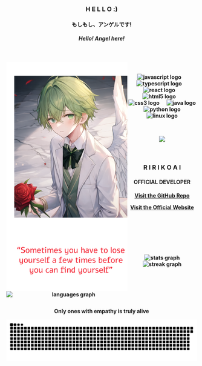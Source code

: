 <div align="center">
  <h3><strong>H E L L O :)</strong></h3>
  <h4><strong>もしもし、アンゲルです!</strong></h4>
  <h5><strong>Hello! Angel here!</h5>
  <p>&nbsp;</p>
</div>

<div align="center">
  <img align="left" width="320px"
       src="https://raw.githubusercontent.com/earnestangel/earnestangel/refs/heads/main/EarnestAngel.png">
  <div align="right">
    <div align="center">
      <p>&nbsp;</p>
      <img src="https://cdn.jsdelivr.net/gh/devicons/devicon/icons/javascript/javascript-original.svg" height="30"
           alt="javascript logo" />
      <img width="12" />
      <img src="https://cdn.jsdelivr.net/gh/devicons/devicon/icons/typescript/typescript-original.svg" height="30"
           alt="typescript logo" />
      <img width="12" />
      <img src="https://cdn.jsdelivr.net/gh/devicons/devicon/icons/react/react-original.svg" height="30"
           alt="react logo" />
      <img width="12" />
      <img src="https://cdn.jsdelivr.net/gh/devicons/devicon/icons/html5/html5-original.svg" height="30"
           alt="html5 logo" />
      <img width="12" />
      <img src="https://cdn.jsdelivr.net/gh/devicons/devicon/icons/css3/css3-original.svg" height="30"
           alt="css3 logo" />
      <img width="12" />
      <img src="https://cdn.jsdelivr.net/gh/devicons/devicon/icons/java/java-original.svg" height="30"
           alt="java logo" />
      <img width="12" />
      <img src="https://cdn.jsdelivr.net/gh/devicons/devicon/icons/python/python-original.svg" height="30"
           alt="python logo" />
      <img width="12" />
      <img src="https://cdn.jsdelivr.net/gh/devicons/devicon/icons/linux/linux-original.svg" height="30"
           alt="linux logo" />
      <p>&nbsp;</p>
      <a href="https://discord.com/users/1257377848671600722"><img
        src="https://lanyard.cnrad.dev/api/1257377848671600722" /></a>
      <p>&nbsp;</p>
    </div>
  </div>

  <div align="center">
    <h3><strong>R I R I K O A I</strong></h3>
    <h4><strong>OFFICIAL DEVELOPER</strong></h4>
    <p><a href="https://github.com/RirikoAI/RirikoBot">Visit the GitHub Repo</a></p>
    <p><a href="https://ririko.angel.net.my/">Visit the Official Website</a></p>
    <p>&nbsp;</p>
  </div>

  <div align="center">
    <div>&nbsp;&nbsp;</div>
  </div>

  ###

  <div align="center">
    <img align="left"
         src="https://github-readme-stats-one-bice.vercel.app/api/top-langs/?username=earnestangel&langs_count=10&theme=onedark&role=OWNER,ORGANIZATION_MEMBER,COLLABORATOR&hide_border=true"
         width="340px" alt="languages graph" />
    <div align="right">
      <div align="center">
        <p>&nbsp;</p>
        <img
          src="https://github-readme-stats-one-bice.vercel.app/api?username=earnestangel&langs_count=10&theme=onedark&role=OWNER,ORGANIZATION_MEMBER,COLLABORATOR&hide_border=true"
          width="400" alt="stats graph" /><br>
        <img
          src="https://streak-stats.demolab.com?user=earnestangel&locale=en&mode=daily&theme=onedark&hide_border=true&border_radius=5"
          width="400" alt="streak graph" /><br>
        <p>&nbsp;</p>
        <p>&nbsp;</p>
        <p>&nbsp;</p>
        <p>Only ones with empathy is truly alive</p>
        <picture>
          <source media="(prefers-color-scheme: dark)"
                  srcset="https://raw.githubusercontent.com/earnestangel/earnestangel/output/github-contribution-grid-snake-dark.svg">
          <source media="(prefers-color-scheme: light)"
                  srcset="https://raw.githubusercontent.com/earnestangel/earnestangel/output/github-contribution-grid-snake.svg">
          <img alt="github contribution grid snake animation"
               src="https://raw.githubusercontent.com/earnestangel/earnestangel/output/github-contribution-grid-snake.svg">
        </picture>
        <p>&nbsp;</p>
      </div>
    </div>
  </div>

  ###
